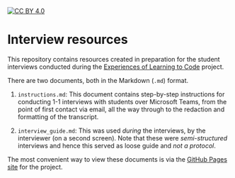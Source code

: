 [![CC BY 4.0][cc-by-shield]][cc-by]

# Interview resources

This repository contains resources created in preparation for the student interviews conducted during the [Experiences of Learning to Code](https://github.com/ExpLrnCode-2024) project.

There are two documents, both in the Markdown (`.md`) format.

1. `instructions.md`: This document contains step-by-step instructions for conducting 1-1 interviews with students over Microsoft Teams, from the point of first contact via email, all the way through to the redaction and formatting of the transcript.

2. `interview_guide.md`: This was used _during_ the interviews, by the interviewer (on a second screen). Note that these were _semi-structured_ interviews and hence this served as loose guide and _not a protocol_.

The most convenient way to view these documents is via the [GitHub Pages site](https://ExpLrnCode2024.github.io) for the project.

[cc-by]: http://creativecommons.org/licenses/by/4.0/
[cc-by-shield]: https://img.shields.io/badge/License-CC%20BY%204.0-lightgrey.svg
